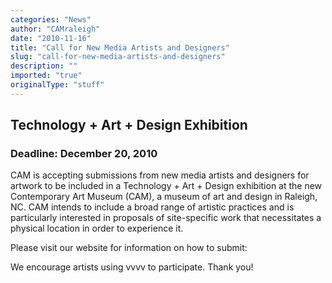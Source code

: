 ```yaml
---
categories: "News"
author: "CAMraleigh"
date: "2010-11-16"
title: "Call for New Media Artists and Designers"
slug: "call-for-new-media-artists-and-designers"
description: ""
imported: "true"
originalType: "stuff"
---
```



##  Technology + Art + Design Exhibition
###  Deadline: December 20, 2010
CAM is accepting submissions from new media artists and designers for artwork to be included in a Technology + Art + Design exhibition at the new Contemporary Art Museum (CAM), a museum of art and design in Raleigh, NC.  CAM intends to include a broad range of artistic practices and is particularly interested in proposals of site-specific work that necessitates a physical location in order to experience it.

Please visit our website for information on how to submit: [](http://www.cam.ncsu.edu/programs-exhibitions_CallForTechArtists.php)

We encourage artists using vvvv to participate.
Thank you!
